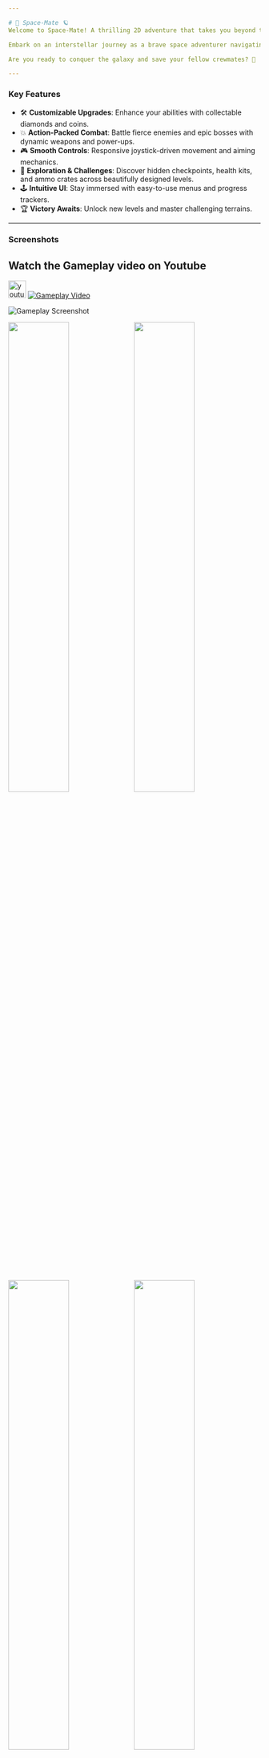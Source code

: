 ```yaml
---

# 🚀 Space-Mate 🪐
Welcome to Space-Mate! A thrilling 2D adventure that takes you beyond the stars into a cosmic battleground filled with danger, mystery, and excitement.

Embark on an interstellar journey as a brave space adventurer navigating hostile planets, dodging enemy fire, collecting precious resources, and overcoming colossal bosses. Armed with powerful upgrades and a trusty weapon, every level tests your strategy, reflexes, and will to survive.

Are you ready to conquer the galaxy and save your fellow crewmates? 🌌

---
```


### **Key Features**
- 🛠 **Customizable Upgrades**: Enhance your abilities with collectable diamonds and coins.
- 💥 **Action-Packed Combat**: Battle fierce enemies and epic bosses with dynamic weapons and power-ups.
- 🎮 **Smooth Controls**: Responsive joystick-driven movement and aiming mechanics.
- 🌌 **Exploration & Challenges**: Discover hidden checkpoints, health kits, and ammo crates across beautifully designed levels.
- 🕹 **Intuitive UI**: Stay immersed with easy-to-use menus and progress trackers.
- 🏆 **Victory Awaits**: Unlock new levels and master challenging terrains.

---

### **Screenshots**
## Watch the Gameplay video on Youtube  
<a href = "https://youtu.be/BYlRjYLgxuo"><img src="https://img.shields.io/static/v1?message=Youtube&logo=youtube&label=&color=FF0000&logoColor=white&labelColor=&style=for-the-badge" height="35" alt="youtube logo"  /></a> 
[![Gameplay Video](https://github.com/jainamdamanwala/SpaceMate/blob/main/Screenshots/Screenshot%202025-01-27%20222029.png)](https://youtu.be/BYlRjYLgxuo)

![Gameplay Screenshot](https://github.com/jainamdamanwala/SpaceMate/blob/main/Screenshots/Screenshot%202025-01-27%20222148.png)

<div>
    <img src="https://github.com/jainamdamanwala/SpaceMate/blob/main/Screenshots/Screenshot%202025-01-27%20222239.png" width = 49%/>
    <img src="https://github.com/jainamdamanwala/SpaceMate/blob/main/Screenshots/Screenshot%202025-01-27%20222253.png" width =49%/>
    <img src="https://github.com/jainamdamanwala/SpaceMate/blob/main/Screenshots/Screenshot%202025-01-27%20222559.png" width = 49%/>
    <img src="https://github.com/jainamdamanwala/SpaceMate/blob/main/Screenshots/Screenshot%202025-01-27%20222652.png" width =49%/>
    <img src="https://github.com/jainamdamanwala/SpaceMate/blob/main/Screenshots/Screenshot%202025-01-27%20222705.png" width = 49%/>
    <img src="https://github.com/jainamdamanwala/SpaceMate/blob/main/Screenshots/Screenshot%202025-01-27%20222813.png" width =49%/>
</div>

---

### **How to Play**
1. Collect resources like diamonds, coins, health kits, and ammo crates.
2. Use checkpoints to save your progress and respawn after a fall.
3. Master your weapons and defeat bosses to progress through the galaxy.
4. Upgrade your abilities and overcome increasingly challenging obstacles.

---

### **Join the Mission**
Step into the shoes of a space hero and write your name among the stars. 🌟 Download, play, and share your Space-Mate experience with friends today!

---

# Space-Mate - Functionalities Overview

---



## PLAYERMOVEMENT
- Handles player movement, including running, jumping, and crouching.
- Supports animations for idle, running, crouching, and crouch-walking states.
- Implements a dissolve effect during spawning.
- Allows interaction with lifts and speed boosts via collisions.

## SaveSystem
- Provides functionality to save and load player data using binary serialization.
- Stores player health, coins, diamonds, and other progress data persistently.

## AudioManager
- Manages all audio in the game, including background music and sound effects.
- Implements a singleton pattern for consistent audio management across scenes.
- Supports volume and pitch variation for a dynamic audio experience.

## Sound
- Defines the properties of individual sounds, including volume, pitch, looping, and audio clip.
- Integrates with the `AudioManager` for playback.

## Follow_player
- Implements a simple camera follow system.
- Adjusts the camera position based on the player's position and a configurable offset.


## Bullet
- Handles the behavior of player bullets.
- Moves in a straight line at a set speed and destroys itself upon collision with non-player objects.

## CharacterButtonController
- Manages character movement using joystick input and button controls.
- Implements running and jumping mechanics.
- Features a dissolve effect for character appearance.

## CharacterController2D
- Provides detailed control for 2D character movement, including jumping, crouching, and flipping directions.
- Ensures smooth movement transitions and allows for air control.
- Handles interactions with the ground and ceilings using physics checks.

## CharacterMove
- Controls character movement with joystick input.
- Includes animations for idle and running states.
- Implements jumping mechanics and flips character orientation based on movement direction.

## Gun
- Handles gun mechanics, including shooting, reloading, and ammo management.
- Integrates joystick input for directional shooting.
- Includes interactions with power-ups like fast shooting and ammo crates.

## JoyButton
- Detects and tracks button press states for user input.
- Provides functionality for interactions like jumping or shooting.

## JoyStickAim
- Implements aiming mechanics based on joystick input.
- Adjusts the character's aim and rotation dynamically.
- Ensures smooth return to default aim position when joystick is idle.

## PlayerCheckpoint
- Manages player respawn at checkpoints.
- Handles game state transitions for player death and buying additional lives.
- Updates the player's position to the last saved checkpoint.

## PlayerData
- Stores player-specific data such as coins and diamonds.
- Supports data serialization for saving and loading player progress.

## PlayerHealth
- Tracks and manages player health, lives, and resources (coins and diamonds).
- Updates UI elements like health bars and counters.
- Handles interactions with enemies, bullets, and collectible items.

## BossBullet
- Handles the behavior of the boss's bullets.
- Tracks and moves towards the player's position.
- Creates an impact effect upon collision and destroys itself.

## BossHealth
- Manages the health of a boss enemy.
- Takes damage from player bullets and triggers a death effect when health reaches zero.
- Displays the level completion UI upon the boss's defeat.

## BossPatrol
- Implements patrolling behavior for a boss character.
- Alternates movement direction upon reaching edges or obstacles.
- Uses raycasts to detect the ground and prevent falling.

## BossShoot
- Handles the shooting mechanics of the boss.
- Continuously fires bullets at a fixed rate from a specified fire point.
![Boss](https://github.com/jainamdamanwala/SpaceMate/blob/main/Screenshots/Screenshot%202025-01-27%20222925.png)

## EnemyBullet
- Manages the behavior of bullets fired by regular enemies.
- Moves in a specified direction and destroys itself upon collision with the player or other objects.

## EnemyHealth
- Manages the health of standard enemies.
- Handles damage from player bullets and triggers a death effect upon destruction.

## Patrol
- Implements a basic patrolling system for enemies.
- Changes direction upon encountering obstacles or edges.
- Plays a running animation while patrolling.

## Range
- Detects targets within a specified radius using a circular scan.
- Rotates to face the detected target.
- Provides visual feedback for the scan radius in the Unity Editor.

## Turret
- Implements a turret system that fires bullets at regular intervals.
- Shoots a single bullet from a defined fire point and destroys the bullet after a set duration.

## Turret2
- Extends the turret functionality by firing bullets from two fire points simultaneously.
- Shoots at regular intervals and destroys bullets after a set duration.


## PurchaseButton
- Handles button functionality for in-app purchases.
- Supports various purchase types including removing ads and buying different quantities of diamonds.
- Triggers the appropriate purchase method in the `IAPManager` when a button is clicked.

## RestorePurchases
- Allows users to restore previous purchases (e.g., on a new device or after reinstalling the game).
- Supports platforms like iOS and macOS and integrates with the `IAPManager`.

## Menu
- Manages the main menu and store menu of the game.
- Displays the player's current diamond and coin counts.
- Includes functionality to load player data, save progress, and navigate between the main menu and store.
- Supports starting a new game, exiting the application, and accessing the store menu.

![Main Menu Screenshot](https://github.com/jainamdamanwala/SpaceMate/blob/main/Screenshots/Screenshot%202025-01-27%20222029.png))


## HealthKit
- Provides a health kit that restores the player's health when collected.
- The object is destroyed upon collision with the player.

## IAPManager
- Manages in-app purchases for the game.
- Supports buying consumable items like diamonds in various quantities and a non-consumable item to remove ads.
- Includes functionality to initialize purchasing, process purchases, and restore past purchases on supported platforms.
![IAP Manager Screenshot](https://github.com/jainamdamanwala/SpaceMate/blob/main/Screenshots/Screenshot%202025-01-27%20222112.png))

## LevelComplete
- Triggers the display of the "Level Complete" UI when the player reaches a specific area.
![Level Complete](https://github.com/jainamdamanwala/SpaceMate/blob/main/Screenshots/Screenshot%202025-01-27%20222813.png)

## LevelComplete2
- Handles saving player progress and triggers the level completion process.
- Utilizes a save system to store player health and progress and manages level transitions.

## Lift
- Implements a moving platform (lift) that oscillates between two predefined positions at a specified speed.

## AmmoCrate
- Adds ammunition to the player's inventory when collected.
- Plays a sound effect and destroys the crate upon interaction with the player.

## CheckPoint
- Saves the player's current position as a checkpoint for respawning after death.

## Coin
- Handles coin collection, plays a sound effect, and destroys the coin upon player interaction.

## GameManager
- Manages global game states, including player lives, checkpoint positions, level counters, and resources (coins and diamonds).
- Ensures persistent data between scenes using the singleton pattern.

## GameMenu
- Provides a game menu system with the following functionalities:
  - Pause and resume the game.
  - Display game-over and level-complete menus.
  - Save player progress.
  - Navigate to the main menu or exit the game.
  - Tracks and updates the player's current level.
![Pause Menu](https://github.com/jainamdamanwala/SpaceMate/blob/main/Screenshots/Screenshot%202025-01-27%20222204.png)

---

